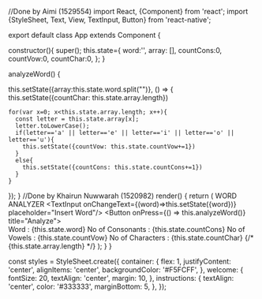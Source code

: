 //Done by Aimi (1529554)
import React, {Component} from 'react';
import {StyleSheet, Text, View, TextInput, Button} from 'react-native';

export default class App extends Component {

constructor(){
  super();
  this.state={
    word:'',
    array: [],
    countCons:0,
    countVow:0,
    countChar:0,
  };
}

analyzeWord() {

  this.setState({array:this.state.word.split("")}, () => {
  this.setState({countChar: this.state.array.length})

    for(var x=0; x<this.state.array.length; x++){
      const letter = this.state.array[x];
      letter.toLowerCase();
      if(letter=='a' || letter=='e' || letter=='i' || letter=='o' || letter=='u'){
        this.setState({countVow: this.state.countVow+=1})
      }
      else{
        this.setState({countCons: this.state.countCons+=1})
      }
    }
  });
}
//Done by Khairun Nuwwarah (1520982)
render() {
    return (
      <View style={styles.container}>
        <Text>WORD ANALYZER</Text>
        <Text></Text>
        <TextInput onChangeText={(word)=>this.setState({word})} placeholder="Insert Word"/> 
        <Button onPress={() => this.analyzeWord()} title="Analyze"></Button>      
        <Text>Word : {this.state.word}</Text>
        <Text>No of Consonants : {this.state.countCons}</Text>
        <Text>No of Vowels : {this.state.countVow}</Text>
        <Text>No of Characters : {this.state.countChar}</Text>
        {/* <Text>{this.state.array.length}</Text> */}
    </View>
    );
  }
}

const styles = StyleSheet.create({
  container: {
    flex: 1,
    justifyContent: 'center',
    alignItems: 'center',
    backgroundColor: '#F5FCFF',
  },
  welcome: {
    fontSize: 20,
    textAlign: 'center',
    margin: 10,
  },
  instructions: {
    textAlign: 'center',
    color: '#333333',
    marginBottom: 5,
  },
});
